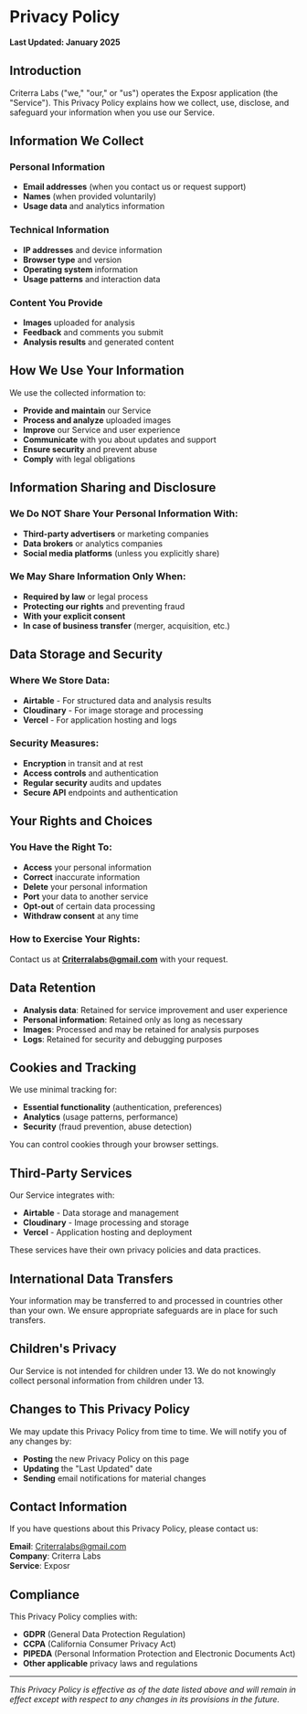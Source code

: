 # Privacy Policy

**Last Updated: January 2025**

## Introduction

Criterra Labs ("we," "our," or "us") operates the Exposr application (the "Service"). This Privacy Policy explains how we collect, use, disclose, and safeguard your information when you use our Service.

## Information We Collect

### Personal Information

- **Email addresses** (when you contact us or request support)
- **Names** (when provided voluntarily)
- **Usage data** and analytics information

### Technical Information

- **IP addresses** and device information
- **Browser type** and version
- **Operating system** information
- **Usage patterns** and interaction data

### Content You Provide

- **Images** uploaded for analysis
- **Feedback** and comments you submit
- **Analysis results** and generated content

## How We Use Your Information

We use the collected information to:

- **Provide and maintain** our Service
- **Process and analyze** uploaded images
- **Improve** our Service and user experience
- **Communicate** with you about updates and support
- **Ensure security** and prevent abuse
- **Comply** with legal obligations

## Information Sharing and Disclosure

### We Do NOT Share Your Personal Information With:

- **Third-party advertisers** or marketing companies
- **Data brokers** or analytics companies
- **Social media platforms** (unless you explicitly share)

### We May Share Information Only When:

- **Required by law** or legal process
- **Protecting our rights** and preventing fraud
- **With your explicit consent**
- **In case of business transfer** (merger, acquisition, etc.)

## Data Storage and Security

### Where We Store Data:

- **Airtable** - For structured data and analysis results
- **Cloudinary** - For image storage and processing
- **Vercel** - For application hosting and logs

### Security Measures:

- **Encryption** in transit and at rest
- **Access controls** and authentication
- **Regular security** audits and updates
- **Secure API** endpoints and authentication

## Your Rights and Choices

### You Have the Right To:

- **Access** your personal information
- **Correct** inaccurate information
- **Delete** your personal information
- **Port** your data to another service
- **Opt-out** of certain data processing
- **Withdraw consent** at any time

### How to Exercise Your Rights:

Contact us at **Criterralabs@gmail.com** with your request.

## Data Retention

- **Analysis data**: Retained for service improvement and user experience
- **Personal information**: Retained only as long as necessary
- **Images**: Processed and may be retained for analysis purposes
- **Logs**: Retained for security and debugging purposes

## Cookies and Tracking

We use minimal tracking for:

- **Essential functionality** (authentication, preferences)
- **Analytics** (usage patterns, performance)
- **Security** (fraud prevention, abuse detection)

You can control cookies through your browser settings.

## Third-Party Services

Our Service integrates with:

- **Airtable** - Data storage and management
- **Cloudinary** - Image processing and storage
- **Vercel** - Application hosting and deployment

These services have their own privacy policies and data practices.

## International Data Transfers

Your information may be transferred to and processed in countries other than your own. We ensure appropriate safeguards are in place for such transfers.

## Children's Privacy

Our Service is not intended for children under 13. We do not knowingly collect personal information from children under 13.

## Changes to This Privacy Policy

We may update this Privacy Policy from time to time. We will notify you of any changes by:

- **Posting** the new Privacy Policy on this page
- **Updating** the "Last Updated" date
- **Sending** email notifications for material changes

## Contact Information

If you have questions about this Privacy Policy, please contact us:

**Email**: Criterralabs@gmail.com  
**Company**: Criterra Labs  
**Service**: Exposr

## Compliance

This Privacy Policy complies with:

- **GDPR** (General Data Protection Regulation)
- **CCPA** (California Consumer Privacy Act)
- **PIPEDA** (Personal Information Protection and Electronic Documents Act)
- **Other applicable** privacy laws and regulations

---

_This Privacy Policy is effective as of the date listed above and will remain in effect except with respect to any changes in its provisions in the future._
